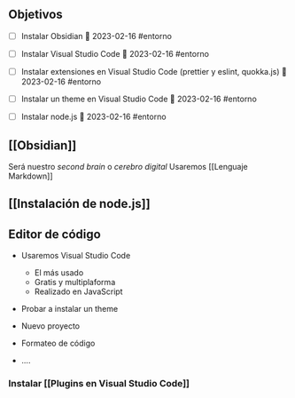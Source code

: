 
## Objetivos

- [ ] Instalar Obsidian 📅 2023-02-16 #entorno
- [ ] Instalar  Visual Studio Code  📅 2023-02-16 #entorno
- [ ] Instalar extensiones en Visual Studio Code (prettier  y eslint, quokka.js) 📅 2023-02-16  #entorno
- [ ] Instalar un theme en Visual Studio Code 📅 2023-02-16 #entorno 
- [ ] Instalar node.js 📅 2023-02-16 #entorno 



## [[Obsidian]]
Será nuestro *second brain* o *cerebro digital*
Usaremos [[Lenguaje Markdown]]

## [[Instalación de node.js]]


## Editor de código

- Usaremos Visual Studio Code
	- El más usado
	- Gratis  y  multiplaforma
	- Realizado en JavaScript

- Probar a instalar un theme
- Nuevo proyecto
- Formateo de código
- ....

### Instalar [[Plugins en Visual Studio Code]]



